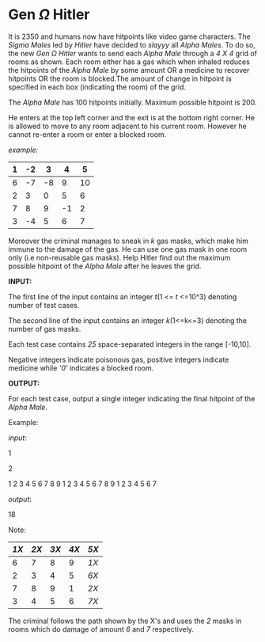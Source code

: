 # Gen $\Omega$ Hitler

It is 2350 and humans now have hitpoints like video game characters. The *Sigma Males* led by *Hitler*  have decided to *slayyy* all *Alpha Males*.
To do so, the new *Gen* $\Omega$ *Hitler* wants to send each *Alpha Male* through a *4 X 4* grid of rooms as shown. Each room either has a gas which 
when inhaled reduces the hitpoints of the *Alpha Male* by some amount OR a medicine to recover hitpoints OR the room is blocked.The amount of change in hitpoint is specified in each box (indicating the room) of the grid. 

The *Alpha Male* has 100 hitpoints initially. Maximum possible hitpoint is 200.

He enters at the top left corner and the exit is at the bottom right corner.
He is allowed to move to any room adjacent to his current room.
However he cannot re-enter a room or enter a blocked room.

*example:*

| 1 | -2 | 3 | 4 | 5 |
|-|-|-|-|-|
| 6 |-7 |-8 |9 |10 |
| 2| 3| 0| 5| 6|
|7 |8 |9 |-1 |2 |
|3 |-4 |5 |6 |7 |

Moreover the criminal manages to sneak in *k* gas masks, which make him immune to the damage of the gas. He can use one gas mask in one room only (i.e non-reusable gas masks).
Help Hitler find out the maximum possible hitpoint of the *Alpha Male* after he leaves the grid.

**INPUT:**

The first line of the input contains an integer *t*(1 <= *t* <=10^3) denoting number of test cases. 

The second line of the input contains an integer *k*(1<=k<=3) denoting the number of gas masks.

Each test case contains *25* space-separated integers in the range [-10,10].

Negative integers indicate poisonous gas, positive integers indicate medicine while *'0'* indicates a blocked room.

**OUTPUT:**

For each test case, output a single integer indicating the final hitpoint of the *Alpha Male*.

Example:

*input*:

1

2

1
2
3
4
5
6
7
8
9
1
2
3
4
5
6
7
8
9
1
2
3
4
5
6
7

*output*:

18

Note:

| *1X* | *2X* | *3X* | *4X* | *5X* |
|-|-|-|-|-|
| 6 |7 |8 |9 |*1X* |
| 2| 3| 4| 5| *6X*|
|7 |8 |9 |1 |*2X* |
|3 |4 |5 |6 |*7X* |

The criminal follows the path shown by the X's and uses the *2* masks in rooms which do damage of amount *6* and *7* respectively.







